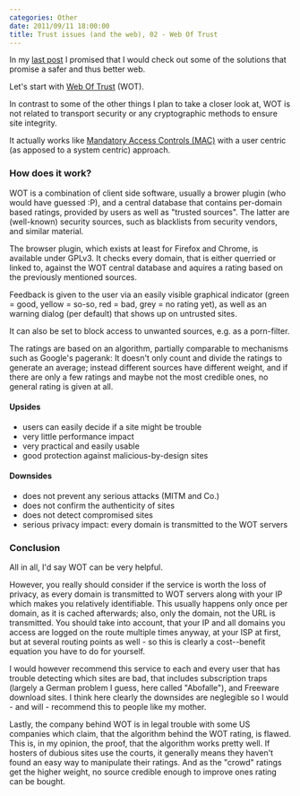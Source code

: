 ```yaml
---
categories: Other
date: 2011/09/11 18:00:00
title: Trust issues (and the web), 02 - Web Of Trust
---
```


In my [last post](http://tg.gstaedtner.net/2011/09/05/trust-issues-(and-the-web)) I promised that I would check out some of the solutions that promise a safer and thus better web.


Let's start with [Web Of Trust](http://www.mywot.com/) (WOT).

In contrast to some of the other things I plan to take a closer look at, WOT is not related to transport security or any cryptographic methods to ensure site integrity.

It actually works like [Mandatory Access Controls (MAC)](http://en.wikipedia.org/wiki/Mandatory_access_control) with a user centric (as apposed to a system centric) approach.


### How does it work?
WOT is a combination of client side software, usually a brower plugin (who would have guessed :P), and a central database that contains per-domain based ratings, provided by users as well as "trusted sources".
The latter are (well-known) security sources, such as blacklists from security vendors, and similar material.


The browser plugin, which exists at least for Firefox and Chrome, is available under GPLv3.
It checks every domain, that is either querried or linked to, against the WOT central database and aquires a rating based on the previously mentioned sources.

Feedback is given to the user via an easily visible graphical indicator (green = good, yellow = so-so, red = bad, grey = no rating yet), as well as an warning dialog (per default) that shows up on untrusted sites.

It can also be set to block access to unwanted sources, e.g. as a porn-filter.

The ratings are based on an algorithm, partially comparable to mechanisms such as Google's pagerank: It doesn't only count and divide the ratings to generate an average; instead different sources have different weight, and if there are only a few ratings and maybe not the most credible ones, no general rating is given at all.
#### Upsides

 - users can easily decide if a site might be trouble
 - very little performance impact
 - very practical and easily usable
 - good protection against malicious-by-design sites

#### Downsides

 - does not prevent any serious attacks (MITM and Co.)
 - does not confirm the authenticity of sites
 - does not detect compromised sites
 - serious privacy impact: every domain is transmitted to the WOT servers

### Conclusion

All in all, I'd say WOT can be very helpful.

However, you really should consider if the service is worth the loss of privacy, as every domain is transmitted to WOT servers along with your IP which makes you relatively identifiable.
This usually happens only once per domain, as it is cached afterwards; also, only the domain, not the URL is transmitted. You should take into account, that your IP and all domains you access are logged on the route multiple times anyway, at your ISP at first, but at several routing points as well - so this is clearly a cost--benefit equation you have to do for yourself.


I would however recommend this service to each and every user that has trouble detecting which sites are bad, that includes subscription traps (largely a German problem I guess, here called "Abofalle"), and Freeware download sites. I think here clearly the downsides are neglegible so I would - and will - recommend this to people like my mother.


Lastly, the company behind WOT is in legal trouble with some US companies which claim, that the algorithm behind the WOT rating, is flawed. This is, in my opinion, the proof, that the algorithm works pretty well. If hosters of dubious sites use the courts, it generally means they haven't found an easy way to manipulate their ratings.
And as the "crowd" ratings get the higher weight, no source credible enough to improve ones rating can be bought.
